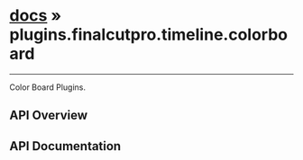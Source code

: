 # [docs](index.md) » plugins.finalcutpro.timeline.colorboard
---

Color Board Plugins.

## API Overview

## API Documentation

